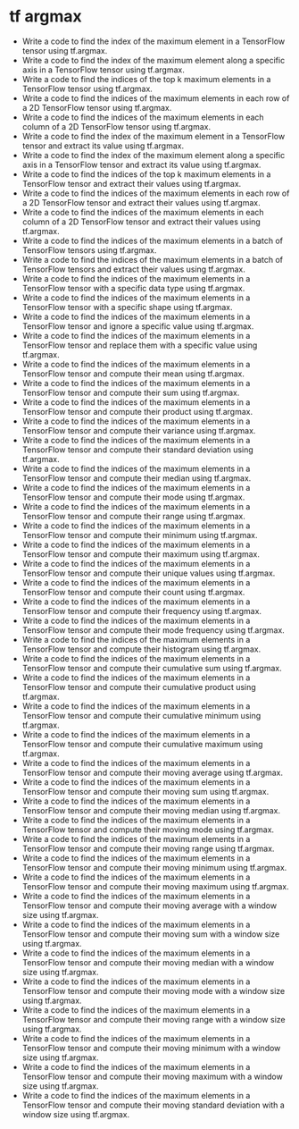 # tf argmax

- Write a code to find the index of the maximum element in a TensorFlow tensor using tf.argmax.
- Write a code to find the index of the maximum element along a specific axis in a TensorFlow tensor using tf.argmax.
- Write a code to find the indices of the top k maximum elements in a TensorFlow tensor using tf.argmax.
- Write a code to find the indices of the maximum elements in each row of a 2D TensorFlow tensor using tf.argmax.
- Write a code to find the indices of the maximum elements in each column of a 2D TensorFlow tensor using tf.argmax.
- Write a code to find the index of the maximum element in a TensorFlow tensor and extract its value using tf.argmax.
- Write a code to find the index of the maximum element along a specific axis in a TensorFlow tensor and extract its value using tf.argmax.
- Write a code to find the indices of the top k maximum elements in a TensorFlow tensor and extract their values using tf.argmax.
- Write a code to find the indices of the maximum elements in each row of a 2D TensorFlow tensor and extract their values using tf.argmax.
- Write a code to find the indices of the maximum elements in each column of a 2D TensorFlow tensor and extract their values using tf.argmax.
- Write a code to find the indices of the maximum elements in a batch of TensorFlow tensors using tf.argmax.
- Write a code to find the indices of the maximum elements in a batch of TensorFlow tensors and extract their values using tf.argmax.
- Write a code to find the indices of the maximum elements in a TensorFlow tensor with a specific data type using tf.argmax.
- Write a code to find the indices of the maximum elements in a TensorFlow tensor with a specific shape using tf.argmax.
- Write a code to find the indices of the maximum elements in a TensorFlow tensor and ignore a specific value using tf.argmax.
- Write a code to find the indices of the maximum elements in a TensorFlow tensor and replace them with a specific value using tf.argmax.
- Write a code to find the indices of the maximum elements in a TensorFlow tensor and compute their mean using tf.argmax.
- Write a code to find the indices of the maximum elements in a TensorFlow tensor and compute their sum using tf.argmax.
- Write a code to find the indices of the maximum elements in a TensorFlow tensor and compute their product using tf.argmax.
- Write a code to find the indices of the maximum elements in a TensorFlow tensor and compute their variance using tf.argmax.
- Write a code to find the indices of the maximum elements in a TensorFlow tensor and compute their standard deviation using tf.argmax.
- Write a code to find the indices of the maximum elements in a TensorFlow tensor and compute their median using tf.argmax.
- Write a code to find the indices of the maximum elements in a TensorFlow tensor and compute their mode using tf.argmax.
- Write a code to find the indices of the maximum elements in a TensorFlow tensor and compute their range using tf.argmax.
- Write a code to find the indices of the maximum elements in a TensorFlow tensor and compute their minimum using tf.argmax.
- Write a code to find the indices of the maximum elements in a TensorFlow tensor and compute their maximum using tf.argmax.
- Write a code to find the indices of the maximum elements in a TensorFlow tensor and compute their unique values using tf.argmax.
- Write a code to find the indices of the maximum elements in a TensorFlow tensor and compute their count using tf.argmax.
- Write a code to find the indices of the maximum elements in a TensorFlow tensor and compute their frequency using tf.argmax.
- Write a code to find the indices of the maximum elements in a TensorFlow tensor and compute their mode frequency using tf.argmax.
- Write a code to find the indices of the maximum elements in a TensorFlow tensor and compute their histogram using tf.argmax.
- Write a code to find the indices of the maximum elements in a TensorFlow tensor and compute their cumulative sum using tf.argmax.
- Write a code to find the indices of the maximum elements in a TensorFlow tensor and compute their cumulative product using tf.argmax.
- Write a code to find the indices of the maximum elements in a TensorFlow tensor and compute their cumulative minimum using tf.argmax.
- Write a code to find the indices of the maximum elements in a TensorFlow tensor and compute their cumulative maximum using tf.argmax.
- Write a code to find the indices of the maximum elements in a TensorFlow tensor and compute their moving average using tf.argmax.
- Write a code to find the indices of the maximum elements in a TensorFlow tensor and compute their moving sum using tf.argmax.
- Write a code to find the indices of the maximum elements in a TensorFlow tensor and compute their moving median using tf.argmax.
- Write a code to find the indices of the maximum elements in a TensorFlow tensor and compute their moving mode using tf.argmax.
- Write a code to find the indices of the maximum elements in a TensorFlow tensor and compute their moving range using tf.argmax.
- Write a code to find the indices of the maximum elements in a TensorFlow tensor and compute their moving minimum using tf.argmax.
- Write a code to find the indices of the maximum elements in a TensorFlow tensor and compute their moving maximum using tf.argmax.
- Write a code to find the indices of the maximum elements in a TensorFlow tensor and compute their moving average with a window size using tf.argmax.
- Write a code to find the indices of the maximum elements in a TensorFlow tensor and compute their moving sum with a window size using tf.argmax.
- Write a code to find the indices of the maximum elements in a TensorFlow tensor and compute their moving median with a window size using tf.argmax.
- Write a code to find the indices of the maximum elements in a TensorFlow tensor and compute their moving mode with a window size using tf.argmax.
- Write a code to find the indices of the maximum elements in a TensorFlow tensor and compute their moving range with a window size using tf.argmax.
- Write a code to find the indices of the maximum elements in a TensorFlow tensor and compute their moving minimum with a window size using tf.argmax.
- Write a code to find the indices of the maximum elements in a TensorFlow tensor and compute their moving maximum with a window size using tf.argmax.
- Write a code to find the indices of the maximum elements in a TensorFlow tensor and compute their moving standard deviation with a window size using tf.argmax.